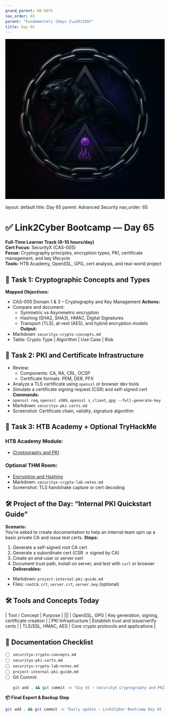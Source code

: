 ```yaml
---
grand_parent: 80 DAYS
nav_order: 65
parent: "Fundamentals (Days 1\u201330)"
title: Day 65
---
```

![Panther Icon](/assets/icons/icon-cyber-panther.png)

layout: default
title: Day 65
parent: Advanced Security
nav_order: 65

# ✅ Link2Cyber Bootcamp — Day 65
**Full-Time Learner Track (8–10 hours/day)**  
**Cert Focus:** SecurityX (CAS-005)  
**Focus:** Cryptography principles, encryption types, PKI, certificate management, and key lifecycle  
**Tools:** HTB Academy, OpenSSL, GPG, cert analysis, and real-world project
## 🔐 Task 1: Cryptographic Concepts and Types
**Mapped Objectives:**  
- CAS-005 Domain 1 & 3 – Cryptography and Key Management
**Actions:**  
- Compare and document:
  - Symmetric vs Asymmetric encryption  
  - Hashing (SHA2, SHA3), HMAC, Digital Signatures  
  - Transport (TLS), at-rest (AES), and hybrid encryption models
**Output:**  
- Markdown: `securityx-crypto-concepts.md`  
- Table: Crypto Type | Algorithm | Use Case | Risk
## 🔏 Task 2: PKI and Certificate Infrastructure
- Review:
  - Components: CA, RA, CRL, OCSP  
  - Certificate formats: PEM, DER, PFX  
- Analyze a TLS certificate using `openssl` or browser dev tools  
- Simulate a certificate signing request (CSR) and self-signed cert
**Commands:**  
- `openssl req`, `openssl x509`, `openssl s_client`, `gpg --full-generate-key`
- Markdown: `securityx-pki-certs.md`  
- Screenshot: Certificate chain, validity, signature algorithm
## 🧪 Task 3: HTB Academy + Optional TryHackMe
### HTB Academy Module:
- [Cryptography and PKI](https://academy.hackthebox.com/module/91)
### Optional THM Room:
- [Encryption and Hashing](https://tryhackme.com/room/encryptioncrypto101)
- Markdown: `securityx-crypto-lab-notes.md`  
- Screenshot: TLS handshake capture or cert decoding
## 🛠️ Project of the Day: “Internal PKI Quickstart Guide”
**Scenario:**  
You’re asked to create documentation to help an internal team spin up a basic private CA and issue test certs.
**Steps:**  
1. Generate a self-signed root CA cert  
2. Generate a subordinate cert (CSR → signed by CA)  
3. Create an end-user or server cert  
4. Document trust path, install on server, and test with `curl` or browser
**Deliverables:**  
- Markdown: `project-internal-pki-guide.md`  
- Files: `rootCA.crt`, `server.crt`, `server.key` (optional)
## 🛠️ Tools and Concepts Today
| Tool / Concept      | Purpose                                        |
|||
| OpenSSL, GPG         | Key generation, signing, certificate creation |
| PKI Infrastructure   | Establish trust and issue/verify certs        |
| TLS/SSL, HMAC, AES   | Core crypto protocols and applications         |
## 📁 Documentation Checklist
- [ ] `securityx-crypto-concepts.md`  
- [ ] `securityx-pki-certs.md`  
- [ ] `securityx-crypto-lab-notes.md`  
- [ ] `project-internal-pki-guide.md`  
- [ ] Git Commit:
  ```bash
  git add . && git commit -m "Day 65 – SecurityX Cryptography and PKI" && git push origin main
  ```
**📦 Final Export & Backup Step**
```bash
git add . && git commit -m "Daily update – Link2Cyber Bootcamp Day 65 (SecurityX Crypto and Certificates)" && git push origin main
```
